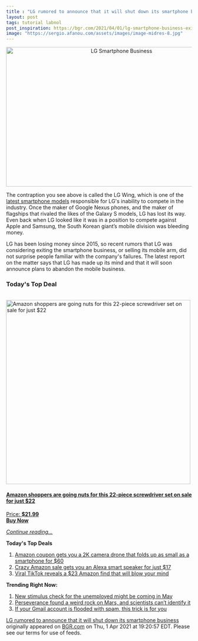```yaml
---
title : "LG rumored to announce that it will shut down its smartphone business"
layout: post
tags: tutorial labnol
post_inspiration: https://bgr.com/2021/04/01/lg-smartphone-business-exit-rumored/
image: "https://sergio.afanou.com/assets/images/image-midres-8.jpg"
---
```


<center><a href="https://bgr.com/2021/04/01/lg-smartphone-business-exit-rumored/" class="bgr-rss-featured-image bgr-rss-test-class"><img loading="lazy" width="610" height="379" src="https://bgr.com/wp-content/uploads/2021/04/lg-wing.jpg?quality=70&amp;strip=all&amp;w=610" class="attachment-feed_normal size-feed_normal wp-post-image" alt="LG Smartphone Business" loading="lazy" srcset="https://bgr.com/wp-content/uploads/2021/04/lg-wing.jpg 1600w, https://bgr.com/wp-content/uploads/2021/04/lg-wing.jpg?resize=150,93 150w, https://bgr.com/wp-content/uploads/2021/04/lg-wing.jpg?resize=300,186 300w, https://bgr.com/wp-content/uploads/2021/04/lg-wing.jpg?resize=768,477 768w, https://bgr.com/wp-content/uploads/2021/04/lg-wing.jpg?resize=1024,636 1024w, https://bgr.com/wp-content/uploads/2021/04/lg-wing.jpg?resize=1536,953 1536w, https://bgr.com/wp-content/uploads/2021/04/lg-wing.jpg?resize=610,379 610w, https://bgr.com/wp-content/uploads/2021/04/lg-wing.jpg?resize=664,412 664w, https://bgr.com/wp-content/uploads/2021/04/lg-wing.jpg?resize=1200,745 1200w, https://bgr.com/wp-content/uploads/2021/04/lg-wing.jpg?resize=782,485 782w, https://bgr.com/wp-content/uploads/2021/04/lg-wing.jpg?resize=827,513 827w, https://bgr.com/wp-content/uploads/2021/04/lg-wing.jpg?resize=800,497 800w" sizes="(max-width: 610px) 100vw, 610px" title="LG Smartphone Business" /></a></center><p>The contraption you see above is called the LG Wing, which is one of the <a href="https://bgr.com/2020/09/14/lg-wing-price-release-date-specs-official/">latest smartphone models</a> responsible for LG's inability to compete in the industry. Once the maker of Google Nexus phones, and the maker of flagships that rivaled the likes of the Galaxy S models, LG has lost its way. Even back when LG looked like it was in a position to compete against Apple and Samsung, the South Korean giant&rsquo;s mobile division was bleeding money.</p>
<p>LG has been losing money since 2015, so recent rumors that LG was considering exiting the smartphone business, or selling its mobile arm, did not surprise people familiar with the company's failures. The latest report on the matter says that LG has made up its mind and that it will soon announce plans to abandon the mobile business.</p>
<h3>Today's Top Deal</h3>
<p><a href="https://www.amazon.com/dp/B08N66W9WG?tag=b0c55topdeals-20"><br><img height="500px" width="500px" src="https://m.media-amazon.com/images/I/51Zhst0pADL.jpg" alt="Amazon shoppers are going nuts for this 22-piece screwdriver set on sale for just $22"><br></a></p>
<h4><a href="https://www.amazon.com/dp/B08N66W9WG?tag=b0c55rss-20">Amazon shoppers are going nuts for this 22-piece screwdriver set on sale for just $22</a></h4>
<p><a href="https://www.amazon.com/dp/B08N66W9WG?tag=b0c55rss-20">Price: <strong>$21.99</strong></a><br><strong><a href="https://www.amazon.com/dp/B08N66W9WG?tag=b0c55rss-20">Buy Now</a></strong></p>
<p><a href="https://bgr.com/2021/04/01/lg-smartphone-business-exit-rumored/" class="more-link"><em>Continue reading...</em></a></p>

<p><strong>Today's Top Deals</strong></p>
<ol>
<li><a href="https://bgr.com/2021/04/01/drone-with-camera-on-amazon-prime-coupon-lowest-price/?utm_source=rss&#038;utm_campaign=topdeals">Amazon coupon gets you a 2K camera drone that folds up as small as a smartphone for $60</a></li>
<li><a href="https://bgr.com/2021/04/01/amazon-echo-deals-lowest-price-echo-flex-alexa-speaker/?utm_source=rss&#038;utm_campaign=topdeals">Crazy Amazon sale gets you an Alexa smart speaker for just $17</a></li>
<li><a href="https://bgr.com/2021/04/01/viral-tiktok-reveals-a-23-amazon-find-that-will-blow-your-mind/?utm_source=rss&#038;utm_campaign=topdeals">Viral TikTok reveals a $23 Amazon find that will blow your mind</a></li>
</ol>

<p><strong>Trending Right Now:</strong></p>
<ol>
<li><a href="https://bgr.com/2021/04/01/new-stimulus-check-coming-tax-refund-for-unemployment-benefits/">New stimulus check for the unemployed might be coming in May</a></li>
<li><a href="https://bgr.com/2021/04/01/mars-rock-perseverance-mystery/">Perseverance found a weird rock on Mars, and scientists can&#8217;t identify it</a></li>
<li><a href="https://bgr.com/2021/04/01/gmail-account-trick-to-figure-out-whos-spamming-you-selling-your-data/">If your Gmail account is flooded with spam, this trick is for you</a></li>
</ol>
<p><a href="https://bgr.com/2021/04/01/lg-smartphone-business-exit-rumored/">LG rumored to announce that it will shut down its smartphone business</a> originally appeared on <a href="http://bgr.com">BGR.com</a> on Thu, 1 Apr 2021 at 19:20:57 EDT. Please see our terms for use of feeds.</p>
